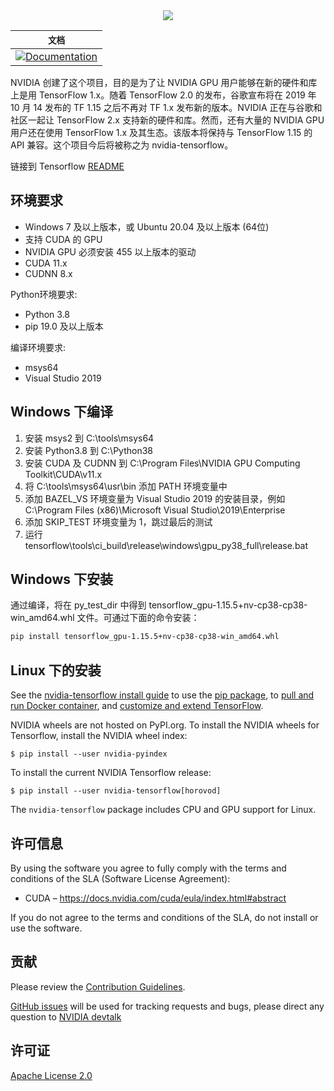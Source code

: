 <div align="center">
  <img src="https://www.tensorflow.org/images/tf_logo_social.png">
</div>

| **`文档`** |
|-----------------|
| [![Documentation](https://img.shields.io/badge/api-reference-blue.svg)](https://www.tensorflow.org/api_docs/) |

NVIDIA 创建了这个项目，目的是为了让 NVIDIA GPU 用户能够在新的硬件和库上是用 TensorFlow 1.x。随着 TensorFlow 2.0 的发布，谷歌宣布将在 2019 年 10 月 14 发布的 TF 1.15 之后不再对 TF 1.x 发布新的版本。NVIDIA 正在与谷歌和社区一起让 TensorFlow 2.x 支持新的硬件和库。然而，还有大量的 NVIDIA GPU 用户还在使用 TensorFlow 1.x 及其生态。该版本将保持与 TensorFlow 1.15 的 API 兼容。这个项目今后将被称之为 nvidia-tensorflow。

链接到 Tensorflow [README](https://github.com/tensorflow/tensorflow)

## 环境要求
* Windows 7 及以上版本，或 Ubuntu 20.04 及以上版本 (64位)
* 支持 CUDA 的 GPU
* NVIDIA GPU 必须安装 455 以上版本的驱动
* CUDA 11.x
* CUDNN 8.x

Python环境要求:
* Python 3.8
* pip 19.0 及以上版本

编译环境要求:
* msys64
* Visual Studio 2019


## Windows 下编译

1. 安装 msys2 到 C:\tools\msys64
2. 安装 Python3.8 到 C:\Python38
3. 安装 CUDA 及 CUDNN 到 C:\Program Files\NVIDIA GPU Computing Toolkit\CUDA\v11.x
4. 将 C:\tools\msys64\usr\bin 添加 PATH 环境变量中
5. 添加 BAZEL_VS 环境变量为 Visual Studio 2019 的安装目录，例如 C:\Program Files (x86)\Microsoft Visual Studio\2019\Enterprise
6. 添加 SKIP_TEST 环境变量为 1，跳过最后的测试
7. 运行 tensorflow\tools\ci_build\release\windows\gpu_py38_full\release.bat


## Windows 下安装

通过编译，将在 py_test_dir 中得到 tensorflow_gpu-1.15.5+nv-cp38-cp38-win_amd64.whl 文件。可通过下面的命令安装：

``` bash
pip install tensorflow_gpu-1.15.5+nv-cp38-cp38-win_amd64.whl
```


## Linux 下的安装

See the [nvidia-tensorflow install guide](https://docs.nvidia.com/deeplearning/frameworks/tensorflow-user-guide/index.html) to use the
[pip package](https://www.github.com/nvidia/tensorflow), to
[pull and run Docker container](https://docs.nvidia.com/deeplearning/frameworks/tensorflow-user-guide/index.html#pullcontainer), and
[customize and extend TensorFlow](https://docs.nvidia.com/deeplearning/frameworks/tensorflow-user-guide/index.html#custtf).

NVIDIA wheels are not hosted on PyPI.org.  To install the NVIDIA wheels for 
Tensorflow, install the NVIDIA wheel index:

```
$ pip install --user nvidia-pyindex
```

To install the current NVIDIA Tensorflow release:

```
$ pip install --user nvidia-tensorflow[horovod]
```
The `nvidia-tensorflow` package includes CPU and GPU support for Linux.

## 许可信息
By using the software you agree to fully comply with the terms and
conditions of the SLA  (Software License Agreement):
* CUDA – https://docs.nvidia.com/cuda/eula/index.html#abstract

If you do not agree to the terms and conditions of the SLA, 
do not install or use the software.

## 贡献

Please review the [Contribution Guidelines](CONTRIBUTING.md). 

[GitHub issues](https://github.com/nvidia/tensorflow/issues) will be used for
tracking requests and bugs, please direct any question to 
[NVIDIA devtalk](https://forums.developer.nvidia.com/c/ai-deep-learning/deep-learning-framework/tensorflow/101)

## 许可证

[Apache License 2.0](LICENSE)
